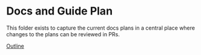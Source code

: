 # Docs and Guide Plan

This folder exists to capture the current docs plans in a central place where changes to the plans can be reviewed in PRs.

[Outline](./outline.md)
